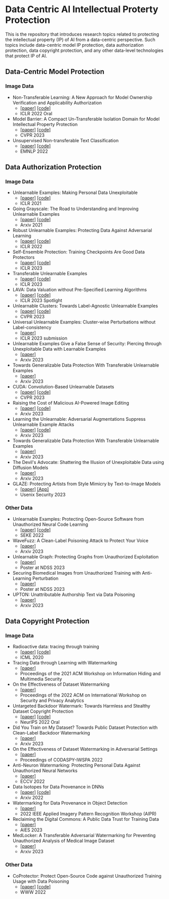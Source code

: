 # Data Centric AI Intellectual Proterty Protection
This is the repository that introduces research topics related to protecting the intellectual property (IP) of AI from a data-centric perspective. Such topics include data-centric model IP protection, data authorization protection, data copyright protection, and any other data-level technologies that protect IP of AI.

## Data-Centric Model Protection
### Image Data
- Non-Transferable Learning: A New Approach for Model Ownership Verification and Applicability Authorization
  - [[paper]](https://arxiv.org/abs/2106.06916) [[code]](https://github.com/conditionWang/NTL) 
  - ICLR 2022 Oral
- Model Barrier: A Compact Un-Transferable Isolation Domain for Model Intellectual Property Protection
  - [[paper]](https://openaccess.thecvf.com/content/CVPR2023/papers/Wang_Model_Barrier_A_Compact_Un-Transferable_Isolation_Domain_for_Model_Intellectual_CVPR_2023_paper.pdf) [[code]](https://github.com/LyWang12/CUTI-Domain)
  - CVPR 2023
- Unsupervised Non-transferable Text Classification
  - [[paper]](https://arxiv.org/abs/2210.12651) [[code]](https://github.com/ChaosCodes/UNTL)
  - EMNLP 2022

## Data Authorization Protection
### Image Data
- Unlearnable Examples: Making Personal Data Unexploitable
  - [[paper]](https://arxiv.org/abs/2101.04898) [[code]](https://github.com/HanxunH/Unlearnable-Examples)
  - ICLR 2021
- Going Grayscale: The Road to Understanding and Improving Unlearnable Examples
  - [[paper]](https://arxiv.org/pdf/2111.13244.pdf) [[code]](https://github.com/liuzrcc/ULE-Gray)
  - Arxiv 2021
- Robust Unlearnable Examples: Protecting Data Against Adversarial Learning
  - [[paper]](https://arxiv.org/abs/2203.14533) [[code]](https://github.com/fshp971/robust-unlearnable-examples)
  - ICLR 2022
- Self-Ensemble Protection: Training Checkpoints Are Good Data Protectors
  - [[paper]](https://arxiv.org/abs/2211.12005) [[code]](https://github.com/Sizhe-Chen/SEP)
  - ICLR 2023
- Transferable Unlearnable Examples
  - [[paper]](https://arxiv.org/abs/2210.10114) [[code]](https://github.com/renjie3/TUE)
  - ICLR 2023
- LAVA: Data Valuation without Pre-Specified Learning Algorithms
  - [[paper]](https://arxiv.org/abs/2305.00054) [[code]](https://github.com/ruoxi-jia-group/LAVA)
  - ICLR 2023 Spotlight
- Unlearnable Clusters: Towards Label-Agnostic Unlearnable Examples
  - [[paper]](https://openaccess.thecvf.com/content/CVPR2023/html/Zhang_Unlearnable_Clusters_Towards_Label-Agnostic_Unlearnable_Examples_CVPR_2023_paper.html) [[code]](https://github.com/jiamingzhang94/Unlearnable-Clusters)
  - CVPR 2023
- Universal Unlearnable Examples: Cluster-wise Perturbations without Label-consistency
  - [[paper]](https://openreview.net/forum?id=pHO19kq_yT)
  - ICLR 2023 submission
- Unlearnable Examples Give a False Sense of Security: Piercing through Unexploitable Data with Learnable Examples
  - [[paper]](https://arxiv.org/abs/2305.09241) 
  - Arxiv 2023
- Towards Generalizable Data Protection With Transferable Unlearnable Examples
  - [[paper]](https://arxiv.org/pdf/2305.11191.pdf)
  - Arxiv 2023
- CUDA: Convolution-Based Unlearnable Datasets
  - [[paper]](https://openaccess.thecvf.com/content/CVPR2023/html/Sadasivan_CUDA_Convolution-Based_Unlearnable_Datasets_CVPR_2023_paper.html) [[code]](https://github.com/vinusankars/Convolution-based-Unlearnability)
  - CVPR 2023
- Raising the Cost of Malicious AI-Powered Image Editing
  - [[paper]](https://arxiv.org/pdf/2302.06588.pdf) [[code]](https://github.com/MadryLab/photoguard)
  - Arxiv 2023
- Learning the Unlearnable: Adversarial Augmentations Suppress Unlearnable Example Attacks
  - [[paper]](https://arxiv.org/abs/2303.15127) [[code]](https://github.com/lafeat/ueraser)
  - Arxiv 2023
- Towards Generalizable Data Protection With Transferable Unlearnable Examples
  - [[paper]](https://arxiv.org/abs/2305.11191)
  - Arxiv 2023
- The Devil's Advocate: Shattering the Illusion of Unexploitable Data using Diffusion Models
  - [[paper]](https://arxiv.org/pdf/2303.08500.pdf)
  - Arxiv 2023
- GLAZE: Protecting Artists from Style Mimicry by Text-to-Image Models
  - [[paper]](https://www.shawnshan.com/files/publication/glaze.pdf) [[App]](https://glaze.cs.uchicago.edu/download.html)
  - Usenix Security 2023

### Other Data
- Unlearnable Examples: Protecting Open-Source Software from Unauthorized Neural Code Learning
  - [[paper]](https://people.cs.pitt.edu/~chang/seke/seke22paper/paper066.pdf) [[code]](https://github.com/ZhenlanJi/Unlearnable_Code)
  - SEKE 2022
- WaveFuzz: A Clean-Label Poisoning Attack to Protect Your Voice
  - [[paper]](https://arxiv.org/abs/2203.13497)
  - Arxiv 2023
- Unlearnable Graph: Protecting Graphs from Unauthorized Exploitation
  - [[paper]](https://arxiv.org/abs/2303.02568) 
  - Poster at NDSS 2023
- Securing Biomedical Images from Unauthorized Training with Anti-Learning Perturbation
  - [[paper]](https://arxiv.org/abs/2303.02559)
  - Poster at NDSS 2023
- UPTON: Unattributable Authorship Text via Data Poisoning
  - [[paper]](https://arxiv.org/abs/2211.09717)
  - Arxiv 2023


## Data Copyright Protection
### Image Data
- Radioactive data: tracing through training
  - [[paper]](http://proceedings.mlr.press/v119/sablayrolles20a.html) [[code]](https://github.com/facebookresearch/radioactive_data)
  - ICML 2020
- Tracing Data through Learning with Watermarking
  - [[paper]](https://dl.acm.org/doi/abs/10.1145/3437880.3458442)
  - Proceedings of the 2021 ACM Workshop on Information Hiding and Multimedia Security
- On the Effectiveness of Dataset Watermarking
  - [[paper]](https://dl.acm.org/doi/abs/10.1145/3510548.3519376) 
  - Proceedings of the 2022 ACM on International Workshop on Security and Privacy Analytics
- Untargeted Backdoor Watermark: Towards Harmless and Stealthy Dataset Copyright Protection 
  - [[paper]](https://arxiv.org/pdf/2210.00875.pdf) [[code]](https://github.com/THUYimingLi/Untargeted_Backdoor_Watermark)
  - NeurIPS 2022 Oral
- Did You Train on My Dataset? Towards Public Dataset Protection with Clean-Label Backdoor Watermarking
  - [[paper]](https://arxiv.org/abs/2303.11470)
  - Arxiv 2023
- On the Effectiveness of Dataset Watermarking in Adversarial Settings
  - [[paper]](https://arxiv.org/pdf/2202.12506.pdf)
  - Proceedings of CODASPY-IWSPA 2022
- Anti-Neuron Watermarking: Protecting Personal Data Against Unauthorized Neural Networks
  - [[paper]](https://arxiv.org/pdf/2109.09023.pdf)
  - ECCV 2022
- Data Isotopes for Data Provenance in DNNs
  - [[paper]](https://arxiv.org/pdf/2208.13893.pdf) [[code]](https://anonymous.4open.science/r/data-isotopes-2E24/README.md)
  - Arxiv 2022
- Watermarking for Data Provenance in Object Detection
  - [[paper]](https://ieeexplore.ieee.org/abstract/document/10092239?casa_token=WRZjEznm7CIAAAAA:NCAQoiyihAJl9L2lDtaOLTPQLX8VImVrQZaz9lTtdDCMNtMhui_kI_iPsoxM4f2rih7tbvOKkZ0)
  -  2022 IEEE Applied Imagery Pattern Recognition Workshop (AIPR)
- Reclaiming the Digital Commons: A Public Data Trust for Training Data
  - [[paper]](https://arxiv.org/pdf/2303.09001.pdf)
  - AIES 2023
- MedLocker: A Transferable Adversarial Watermarking for Preventing Unauthorized Analysis of Medical Image Dataset
  - [[paper]](https://arxiv.org/abs/2303.09858)
  - Arxiv 2023

### Other Data 
- CoProtector: Protect Open-Source Code against Unauthorized Training Usage with Data Poisoning
  - [[paper]](https://dl.acm.org/doi/pdf/10.1145/3485447.3512225) [[code]](https://github.com/v587su/CoProtector)
  - WWW 2022
